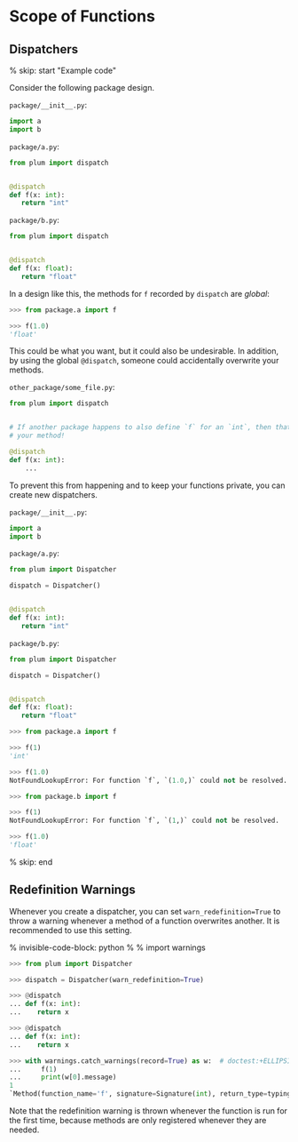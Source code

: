 # Scope of Functions


## Dispatchers

% skip: start "Example code"

Consider the following package design.

`package/__init__.py`:

```python
import a
import b
```

`package/a.py`:

```python
from plum import dispatch


@dispatch
def f(x: int):
   return "int"
```

`package/b.py`:

```python
from plum import dispatch


@dispatch
def f(x: float):
   return "float"
```

In a design like this, the methods for `f` recorded by `dispatch` are _global_:

```python
>>> from package.a import f

>>> f(1.0)
'float'
```

This could be what you want, but it could also be undesirable.
In addition, by using the global `@dispatch`, someone could accidentally overwrite
your methods.

`other_package/some_file.py`:
```python
from plum import dispatch


# If another package happens to also define `f` for an `int`, then that overwrites
# your method!

@dispatch
def f(x: int):
    ...
```

To prevent this from happening and to keep your functions private, you can create new
dispatchers.

`package/__init__.py`:

```python
import a
import b
```

`package/a.py`:

```python
from plum import Dispatcher

dispatch = Dispatcher()


@dispatch
def f(x: int):
   return "int"
```

`package/b.py`:

```python
from plum import Dispatcher

dispatch = Dispatcher()


@dispatch
def f(x: float):
   return "float"
```


```python
>>> from package.a import f

>>> f(1)
'int'

>>> f(1.0)
NotFoundLookupError: For function `f`, `(1.0,)` could not be resolved.

>>> from package.b import f

>>> f(1)
NotFoundLookupError: For function `f`, `(1,)` could not be resolved.

>>> f(1.0)
'float'
```

% skip: end

## Redefinition Warnings

Whenever you create a dispatcher, you can set `warn_redefinition=True` to throw a warning whenever a method of a function overwrites another.
It is recommended to use this setting.

% invisible-code-block: python
%
% import warnings

```python
>>> from plum import Dispatcher

>>> dispatch = Dispatcher(warn_redefinition=True)

>>> @dispatch
... def f(x: int):
...    return x

>>> @dispatch
... def f(x: int):
...    return x

>>> with warnings.catch_warnings(record=True) as w:  # doctest:+ELLIPSIS
...     f(1)
...     print(w[0].message)
1
`Method(function_name='f', signature=Signature(int), return_type=typing.Any, implementation=<function f at 0x...>)` (`<doctest .../scope.md[0]>:1`) overwrites the earlier definition `Method(function_name='f', signature=Signature(int), return_type=typing.Any, implementation=<function f at 0x...>)` (`<doctest .../scope.md[0]>:1`).
```

Note that the redefinition warning is thrown whenever the function is run for the first
time, because methods are only registered whenever they are needed.
